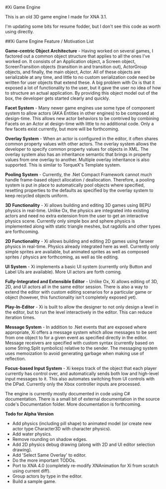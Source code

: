 #Xi Game Engine

This is an old 3D game engine I made for XNA 3.1.

I'm updating some bits for resume fodder, but I don't see this code as worth using directly.

##Xi Game Engine Feature / Motivation List

**Game-centric Object Architecture** - Having worked on several games, I factored out a common object structure that applies to all the ones I've worked on. It consists of an Application object, a Screen object, ScreenTransition objects (transition in and transition out), ActorGroup objects, and finally, the main object, Actor. All of these objects are serializable at any time, and little to no custom serialization code need be written for user objects that extend these. A big problem with Ox is that it exposed a lot of functionality to the user, but it gave the user no idea of how to structure an actual application. By providing this object model out of the box, the developer gets started clearly and quickly.

**Facet System** - Many newer game engines use some type of component system to allow actors (AKA Entities in other engines) to be composed at design-time. This allows new actor behaviors to be contrived by combining Facets on an Actor at design-time with little to no additional code. Only a few facets exist currently, but more will be forthcoming.

**Overlay System** - When an actor is configured in the editor, it often shares common property values with other actors. The overlay system allows the developer to specify common property values for objects in XML. The overlay system also has an inheritance semantic that brings in property values from one overlay to another. Multiple overlay inheritance is also supported. This is similar to TorqueX's Template system.

**Pooling System** - Currently, the .Net Compact Framework cannot much handle frame-based object allocation / deallocation. Therefore, a pooling system is put in place to automatically pool objects where specified, resetting properties to the defaults as specified by the overlay system to keep recycled objects uniform.

**3D Functionality** - Xi allows building and editing 3D games using BEPU physics in real-time. Unlike Ox, the physics are integrated into existing actors and need no extra extension from the user to get an interactive physics scene. Currently only simple box and sphere physics is implemented along with static triangle meshes, but ragdolls and other types are forthcoming.

**2D Functionality** - Xi allows building and editing 2D games using farseer physics in real-time. Physics already integrated here as well. Currently only simple sprites are available, but animated sprites as well as composed sprites / physics are forthcoming, as well as tile editing.

**UI System** - Xi implements a basic UI system (currently only Button and Label UIs are available). More UI actors are forth coming.

**Fully-Integrated and Extensible Editor** - Unlike Ox, Xi allows editing of 3D, 2D, and UI actors all in the same editor session. There is also a way to extend the editor with custom editing scenarios for a particular game or object (however, this functionality isn't completely exposed yet).

**Play-In-Editor** - Xi is built to allow the designer to not only design a level in the editor, but to run the level interactively in the editor. This can reduce iteration times.

**Message System** - In addition to .Net events that are exposed where appropriate, Xi offers a message system which allow messages to be sent from one object to for a given event as specified directly in the editor. Message receivers are specified with custom syntax (currently based on some String.Split symbolics) relative to the sender. The messaging system uses memoization to avoid generating garbage when making use of reflection.

**Focus-based Input System** - Xi keeps track of the object that each player currently has control over, and automatically sends both low and high-level input messages to it. This also automates switching from UI controls with the DPad. Currently only the Xbox controller inputs are processed.

The engine is currently mostly documented in code using C# documentation. There is a small bit of external documentation in the source code's Documentation folder. More documentation is forthcoming.

**Todo for Alpha Version**

- Add physics (including pill shape) to animated model (or create new actor type Character3D with character physics).
- Add water physics.
- Remove rounding on shadow edges.
- Add 2D physics debug drawing (along with 2D and UI editor selection drawing).
- Add 'Select Same Overlay' to editor.
- Do the more important TODOs.
- Port to XNA 4.0 (completely re-modify XNAnimation for Xi from scratch using current diff).
- Group actors by type in the editor.
- Build a sample game.
